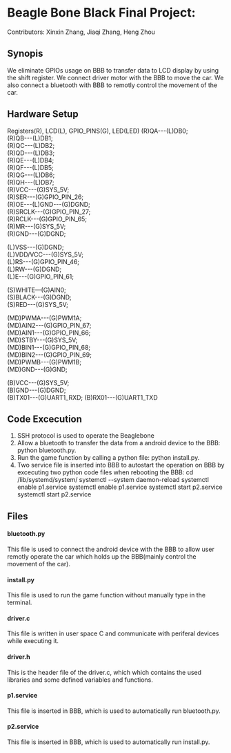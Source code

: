 # Beagle Bone Black Final Project:  

Contributors: Xinxin Zhang, Jiaqi Zhang, Heng Zhou

## Synopis  
We eliminate GPIOs usage on BBB to transfer data to LCD display by using the shift register. We connect driver motor with the BBB to move the car. We also connect a bluetooth with BBB to remotly control the movement of the car. 

## Hardware Setup  
Registers(R), LCD(L), GPIO_PINS(G), LED(LED)
(R)QA---(L)DB0;  
(R)QB---(L)DB1;  
(R)QC---(L)DB2;  
(R)QD---(L)DB3;  
(R)QE---(L)DB4;  
(R)QF---(L)DB5;  
(R)QG---(L)DB6;  
(R)QH---(L)DB7;  
(R)VCC---(G)SYS_5V;  
(R)SER---(G)GPIO_PIN_26;  
(R)OE---(L)GND---(G)DGND;  
(R)SRCLK---(G)GPIO_PIN_27;    
(R)RCLK---(G)GPIO_PIN_65;  
(R)MR---(G)SYS_5V;  
(R)GND---(G)DGND; 

(L)VSS---(G)DGND;  
(L)VDD/VCC---(G)SYS_5V;  
(L)RS---(G)GPIO_PIN_46;  
(L)RW---(G)DGND;  
(L)E---(G)GPIO_PIN_61; 

(S)WHITE—(G)AIN0;  
(S)BLACK---(G)DGND;  
(S)RED---(G)SYS_5V;  

(MD)PWMA---(G)PWM1A;  
(MD)AIN2---(G)GPIO_PIN_67;  
(MD)AIN1---(G)GPIO_PIN_66;  
(MD)STBY---(G)SYS_5V;  
(MD)BIN1---(G)GPIO_PIN_68;  
(MD)BIN2---(G)GPIO_PIN_69;  
(MD)PWMB---(G)PWM1B;  
(MD)GND---(G)GND;  

(B)VCC---(G)SYS_5V;  
(B)GND---(G)DGND;  
(B)TX01---(G)UART1_RXD;
(B)RX01---(G)UART1_TXD


## Code Excecution

1. SSH protocol is used to operate the Beaglebone
2. Allow a bluetooth to transfer the data from a android device to the BBB: python bluetooth.py. 
3. Run the game function by calling a python file: python install.py.
4. Two service file is inserted into BBB to autostart the operation on BBB by excecuting two python code files when rebooting the BBB:
    cd /lib/systemd/system/
    systemctl --system daemon-reload
    systemctl enable p1.service
    systemctl enable p1.service
    systemctl start p2.service
    systemctl start p2.service


## Files  
#### bluetooth.py
This file is used to connect the android device with the BBB to allow user remotly operate the car which holds up the BBB(mainly control the movement of the car).

#### install.py  
This file is used to run the game function without manually type in the terminal.

#### driver.c  
This file is written in user space C and communicate with periferal devices while executing it.  

#### driver.h  
This is the header file of the driver.c, which which contains the used libraries and some defined variables and functions.

#### p1.service 
This file is inserted in BBB, which is used to automatically run bluetooth.py. 

#### p2.service
This file is inserted in BBB, which is used to automatically run install.py. 



